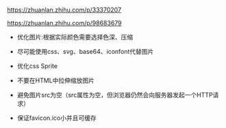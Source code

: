 
https://zhuanlan.zhihu.com/p/33370207

https://zhuanlan.zhihu.com/p/98683679


* 优化图片:根据实际颜色需要选择色深、压缩

* 尽可能使用css、svg、base64、iconfont代替图片

* 优化css Sprite

* 不要在HTML中拉伸缩放图片

* 避免图片src为空（src属性为空，但浏览器仍然会向服务器发起一个HTTP请求）

* 保证favicon.ico小并且可缓存